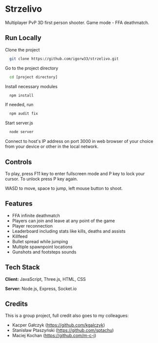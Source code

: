 
# Strzelivo

Multiplayer PvP 3D first person shooter. Game mode - FFA deathmatch.


## Run Locally

Clone the project

```bash
  git clone https://github.com/igorw33/strzelivo.git
```

Go to the project directory

```bash
  cd [project directory]
```

Install necessary modules
```bash
  npm install
```

If needed, run
```bash
  npm audit fix
```

Start server.js
```bash
  node server
```

Connect to host's IP address on port 3000 in web browser of your choice from your device or other in the local network.

## Controls

To play, press F11 key to enter fullscreen mode and P key to lock your cursor. To unlock press P key again.

WASD to move, space to jump, left mouse button to shoot.

## Features

- FFA infinite deathmatch
- Players can join and leave at any point of the game
- Player reconnection
- Leaderboard including stats like kills, deaths and assists
- Killfeed
- Bullet spread while jumping
- Multiple spawnpoint locations
- Gunshots and footsteps sounds


## Tech Stack

**Client:** JavaScript, Three.js, HTML, CSS

**Server:** Node.js, Express, Socket.io

## Credits

This is a group project, full credit also goes to my colleagues:
- Kacper Gałczyk (https://github.com/kgalczyk)
- Stanisław Ptaszyński (https://github.com/sptachu)
- Maciej Kochan (https://github.com/m-c-j)
